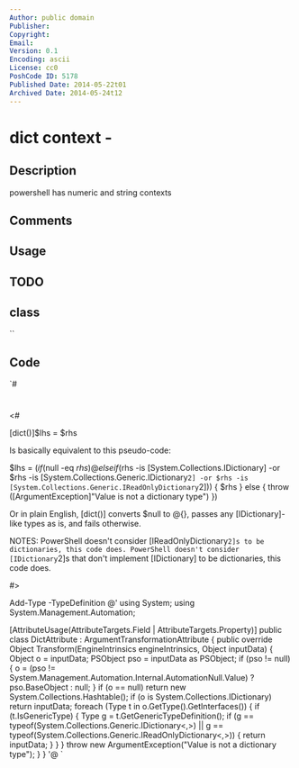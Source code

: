 ```yaml
---
Author: public domain
Publisher: 
Copyright: 
Email: 
Version: 0.1
Encoding: ascii
License: cc0
PoshCode ID: 5178
Published Date: 2014-05-22t01
Archived Date: 2014-05-24t12
---
```


# dict context - 

## Description

powershell has numeric and string contexts

## Comments



## Usage



## TODO



## class

``

## Code

`#
 #
 <#
 
 [dict()]$lhs = $rhs
 
 Is basically equivalent to this pseudo-code:
 
 $lhs = $(if ($null -eq $rhs) {
 	@{}
 } elseif ($rhs -is [System.Collections.IDictionary] -or $rhs -is [System.Collections.Generic.IDictionary`2] -or $rhs -is [System.Collections.Generic.IReadOnlyDictionary`2])) {
 	$rhs
 } else {
 	throw ([ArgumentException]"Value is not a dictionary type")
 })
 
 
 Or in plain English, [dict()] converts $null to @{}, passes any [IDictionary]-like types as is, and fails otherwise.
 
 NOTES:
 PowerShell doesn't consider [IReadOnlyDictionary`2]s to be dictionaries, this code does.
 PowerShell doesn't consider [IDictionary`2]s that don't implement [IDictionary] to be dictionaries, this code does.
 
 
 #>
 
 Add-Type -TypeDefinition @'
 using System;
 using System.Management.Automation;
 
 [AttributeUsage(AttributeTargets.Field | AttributeTargets.Property)]
 public class DictAttribute : ArgumentTransformationAttribute {
 	public override Object Transform(EngineIntrinsics engineIntrinsics, Object inputData) {
 		Object o = inputData;
 		PSObject pso = inputData as PSObject;
 		if (pso != null) {
 			o = (pso != System.Management.Automation.Internal.AutomationNull.Value) ? pso.BaseObject : null;
 		}
 		if (o == null)
 			return new System.Collections.Hashtable();
 		if (o is System.Collections.IDictionary)
 			return inputData;
 		foreach (Type t in o.GetType().GetInterfaces()) {
 			if (t.IsGenericType) {
 				Type g = t.GetGenericTypeDefinition();
 				if (g == typeof(System.Collections.Generic.IDictionary<,>) ||
 				    g == typeof(System.Collections.Generic.IReadOnlyDictionary<,>))
 				{
 					return inputData;
 				}
 			}
 		}
 		throw new ArgumentException("Value is not a dictionary type");
 	}
 }
 '@
`

